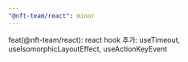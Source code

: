 ```yaml
---
"@nft-team/react": minor
---
```


feat(@nft-team/react): react hook 추가: useTimeout, useIsomorphicLayoutEffect, useActionKeyEvent
